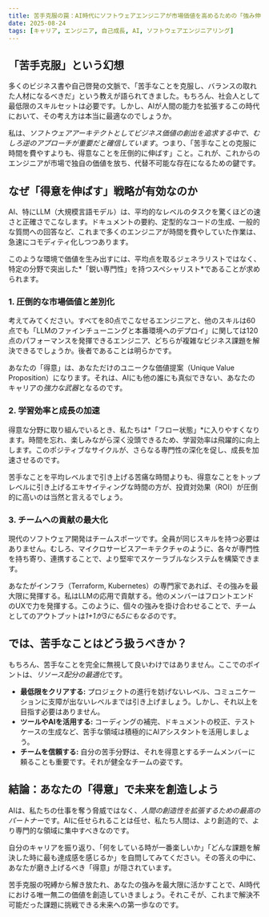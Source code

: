 ```yaml
---
title: 苦手克服の罠：AI時代にソフトウェアエンジニアが市場価値を高めるための「強み伸長戦略」
date: 2025-08-24
tags: [キャリア, エンジニア, 自己成長, AI, ソフトウェアエンジニアリング]
---
```


## 「苦手克服」という幻想

多くのビジネス書や自己啓発の文脈で、「苦手なことを克服し、バランスの取れた人材になるべきだ」という教えが語られてきました。もちろん、社会人として最低限のスキルセットは必要です。しかし、AIが人間の能力を拡張するこの時代において、その考え方は本当に最適なのでしょうか。

私は、*ソフトウェアアーキテクトとしてビジネス価値の創出を追求する中で、むしろ逆のアプローチが重要だと確信しています*。つまり、「苦手なことの克服に時間を費やすよりも、得意なことを圧倒的に伸ばす」こと。これが、これからのエンジニアが市場で独自の価値を放ち、代替不可能な存在になるための鍵です。

## なぜ「得意を伸ばす」戦略が有効なのか

AI、特にLLM（大規模言語モデル）は、平均的なレベルのタスクを驚くほどの速さと正確さでこなします。ドキュメントの要約、定型的なコードの生成、一般的な質問への回答など、これまで多くのエンジニアが時間を費やしていた作業は、急速にコモディティ化しつつあります。

このような環境で価値を生み出すには、平均点を取るジェネラリストではなく、特定の分野で突出した*「鋭い専門性」を持つスペシャリスト*であることが求められます。

### 1. **圧倒的な市場価値と差別化**

考えてみてください。すべてを80点でこなせるエンジニアと、他のスキルは60点でも「LLMのファインチューニングと本番環境へのデプロイ」に関しては120点のパフォーマンスを発揮できるエンジニア、どちらが複雑なビジネス課題を解決できるでしょうか。後者であることは明らかです。

あなたの「得意」は、あなただけのユニークな価値提案（Unique Value Proposition）になります。それは、AIにも他の誰にも真似できない、あなたのキャリアの*強力な武器*となるのです。

### 2. **学習効率と成長の加速**

得意な分野に取り組んでいるとき、私たちは*「フロー状態」*に入りやすくなります。時間を忘れ、楽しみながら深く没頭できるため、学習効率は飛躍的に向上します。このポジティブなサイクルが、さらなる専門性の深化を促し、成長を加速させるのです。

苦手なことを平均レベルまで引き上げる苦痛な時間よりも、得意なことをトップレベルに引き上げるエキサイティングな時間の方が、投資対効果（ROI）が圧倒的に高いのは当然と言えるでしょう。

### 3. **チームへの貢献の最大化**

現代のソフトウェア開発はチームスポーツです。全員が同じスキルを持つ必要はありません。むしろ、マイクロサービスアーキテクチャのように、各々が専門性を持ち寄り、連携することで、より堅牢でスケーラブルなシステムを構築できます。

あなたがインフラ（Terraform, Kubernetes）の専門家であれば、その強みを最大限に発揮する。私はLLMの応用で貢献する。他のメンバーはフロントエンドのUXで力を発揮する。このように、個々の強みを掛け合わせることで、チームとしてのアウトプットは*1+1が3にも5にもなる*のです。

## では、苦手なことはどう扱うべきか？

もちろん、苦手なことを完全に無視して良いわけではありません。ここでのポイントは、*リソース配分の最適化*です。

- **最低限をクリアする:** プロジェクトの進行を妨げないレベル、コミュニケーションに支障が出ないレベルまでは引き上げましょう。しかし、それ以上を目指す必要はありません。
- **ツールやAIを活用する:** コーディングの補完、ドキュメントの校正、テストケースの生成など、苦手な領域は積極的にAIアシスタントを活用しましょう。
- **チームを信頼する:** 自分の苦手分野は、それを得意とするチームメンバーに頼ることも重要です。それが健全なチームの姿です。

## 結論：あなたの「得意」で未来を創造しよう

AIは、私たちの仕事を奪う脅威ではなく、*人間の創造性を拡張するための最高のパートナー*です。AIに任せられることは任せ、私たち人間は、より創造的で、より専門的な領域に集中すべきなのです。

自分のキャリアを振り返り、「何をしている時が一番楽しいか」「どんな課題を解決した時に最も達成感を感じるか」を自問してみてください。その答えの中に、あなたが磨き上げるべき「得意」が隠されています。

苦手克服の呪縛から解き放たれ、あなたの強みを最大限に活かすことで、AI時代における唯一無二の価値を創造していきましょう。それこそが、これまで解決不可能だった課題に挑戦できる未来への第一歩なのです。